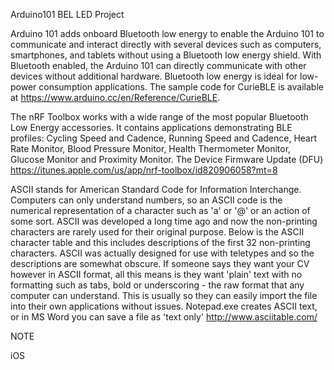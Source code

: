 Arduino101 BEL LED Project

Arduino 101 adds onboard Bluetooth low energy to enable the Arduino 101 to communicate and interact directly with several devices such as computers, smartphones, and tablets without using a Bluetooth low energy shield. With Bluetooth enabled, the Arduino 101 can directly communicate with other devices without additional hardware. Bluetooth low energy is ideal for low-power consumption applications. The sample code for CurieBLE is available at https://www.arduino.cc/en/Reference/CurieBLE.


The nRF Toolbox works with a wide range of the most popular Bluetooth Low Energy accessories.
It contains applications demonstrating BLE profiles: Cycling Speed and Cadence, Running Speed and Cadence, Heart Rate Monitor, Blood Pressure Monitor, Health Thermometer Monitor, Glucose Monitor and Proximity Monitor.
The Device Firmware Update (DFU) https://itunes.apple.com/us/app/nrf-toolbox/id820906058?mt=8

ASCII stands for American Standard Code for Information Interchange. Computers can only understand numbers, so an ASCII code is the numerical representation of a character such as 'a' or '@' or an action of some sort. ASCII was developed a long time ago and now the non-printing characters are rarely used for their original purpose. Below is the ASCII character table and this includes descriptions of the first 32 non-printing characters. ASCII was actually designed for use with teletypes and so the descriptions are somewhat obscure. If someone says they want your CV however in ASCII format, all this means is they want 'plain' text with no formatting such as tabs, bold or underscoring - the raw format that any computer can understand. This is usually so they can easily import the file into their own applications without issues. Notepad.exe creates ASCII text, or in MS Word you can save a file as 'text only'
http://www.asciitable.com/


NOTE

iOS 
